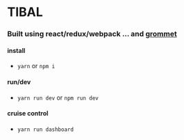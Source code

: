 # TIBAL

###  Built using react/redux/webpack ... and [grommet](https://grommet.github.io)

#### install
  * ```yarn``` or ```npm i```

#### run/dev
  * ```yarn run dev``` or ```npm run dev```

#### cruise control
  * ```yarn run dashboard```
